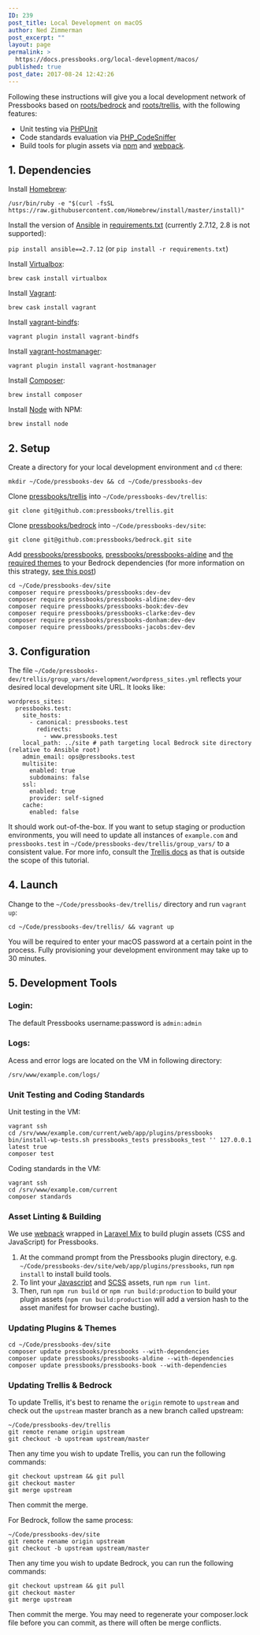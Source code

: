 ```yaml
---
ID: 239
post_title: Local Development on macOS
author: Ned Zimmerman
post_excerpt: ""
layout: page
permalink: >
  https://docs.pressbooks.org/local-development/macos/
published: true
post_date: 2017-08-24 12:42:26
---
```

Following these instructions will give you a local development network of Pressbooks based on [roots/bedrock][1] and [roots/trellis][2], with the following features:

* Unit testing via [PHPUnit][3]
* Code standards evaluation via [PHP_CodeSniffer][4]
* Build tools for plugin assets via [npm][5] and [webpack][6].

## 1. Dependencies

Install [Homebrew][7]:

`/usr/bin/ruby -e "$(curl -fsSL https://raw.githubusercontent.com/Homebrew/install/master/install)"`

Install the version of [Ansible][9] in [requirements.txt](https://github.com/pressbooks/trellis/blob/master/requirements.txt) (currently 2.7.12, 2.8 is not supported):

`pip install ansible==2.7.12` (or `pip install -r requirements.txt`)

Install [Virtualbox][10]:

`brew cask install virtualbox`

Install [Vagrant][11]:

`brew cask install vagrant`

Install [vagrant-bindfs][12]:

`vagrant plugin install vagrant-bindfs`

Install [vagrant-hostmanager][13]:

`vagrant plugin install vagrant-hostmanager`

Install [Composer][14]:

`brew install composer`

Install [Node][15] with NPM:

`brew install node`

## 2. Setup

Create a directory for your local development environment and `cd` there:

`mkdir ~/Code/pressbooks-dev && cd ~/Code/pressbooks-dev`

Clone [pressbooks/trellis][16] into `~/Code/pressbooks-dev/trellis`:

`git clone git@github.com:pressbooks/trellis.git`

Clone [pressbooks/bedrock][17] into `~/Code/pressbooks-dev/site`:

`git clone git@github.com:pressbooks/bedrock.git site`

Add [pressbooks/pressbooks][18], [pressbooks/pressbooks-aldine][19] and [the required themes][20] to your Bedrock dependencies (for more information on this strategy, [see this post][21])

```
cd ~/Code/pressbooks-dev/site
composer require pressbooks/pressbooks:dev-dev
composer require pressbooks/pressbooks-aldine:dev-dev
composer require pressbooks/pressbooks-book:dev-dev
composer require pressbooks/pressbooks-clarke:dev-dev
composer require pressbooks/pressbooks-donham:dev-dev
composer require pressbooks/pressbooks-jacobs:dev-dev
```

## 3. Configuration

The file `~/Code/pressbooks-dev/trellis/group_vars/development/wordpress_sites.yml` reflects your desired local development site URL. It looks like:

```
wordpress_sites:
  pressbooks.test:
    site_hosts:
      - canonical: pressbooks.test
        redirects:
          - www.pressbooks.test
    local_path: ../site # path targeting local Bedrock site directory (relative to Ansible root)
    admin_email: ops@pressbooks.test
    multisite:
      enabled: true
      subdomains: false
    ssl:
      enabled: true
      provider: self-signed
    cache:
      enabled: false
```

It should work out-of-the-box. If you want to setup staging or production environments, you will need to update all instances of `example.com` and `pressbooks.test` in `~/Code/pressbooks-dev/trellis/group_vars/` to a consistent value. For more info, consult the [Trellis docs][15] as that is outside the scope of this tutorial.

## 4. Launch

Change to the `~/Code/pressbooks-dev/trellis/` directory and run `vagrant up`:

`cd ~/Code/pressbooks-dev/trellis/ && vagrant up`

You will be required to enter your macOS password at a certain point in the process. Fully provisioning your development environment may take up to 30 minutes.

## 5. Development Tools

### Login:

The default Pressbooks username:password is `admin:admin`

### Logs:

Acess and error logs are located on the VM in following directory:

`/srv/www/example.com/logs/`

### Unit Testing and Coding Standards

Unit testing in the VM:

```
vagrant ssh
cd /srv/www/example.com/current/web/app/plugins/pressbooks
bin/install-wp-tests.sh pressbooks_tests pressbooks_test '' 127.0.0.1 latest true
composer test
```

Coding standards in the VM:

```
vagrant ssh
cd /srv/www/example.com/current
composer standards
```

### Asset Linting & Building

We use [webpack][6] wrapped in [Laravel Mix][23] to build plugin assets (CSS and JavaScript) for Pressbooks.

1. At the command prompt from the Pressbooks plugin directory, e.g. `~/Code/pressbooks-dev/site/web/app/plugins/pressbooks`, run `npm install` to install build tools.
2. To lint your [Javascript](https://eslint.org) and [SCSS](https://stylelint.io) assets, run `npm run lint`.
3. Then, run `npm run build` or `npm run build:production` to build your plugin assets (`npm run build:production` will add a version hash to the asset manifest for browser cache busting).

### Updating Plugins & Themes

```
cd ~/Code/pressbooks-dev/site
composer update pressbooks/pressbooks --with-dependencies
composer update pressbooks/pressbooks-aldine --with-dependencies
composer update pressbooks/pressbooks-book --with-dependencies
```

### Updating Trellis & Bedrock

To update Trellis, it's best to rename the `origin` remote to `upstream` and check out the `upstream` master branch as a new branch called upstream:

```
~/Code/pressbooks-dev/trellis
git remote rename origin upstream
git checkout -b upstream upstream/master
```

Then any time you wish to update Trellis, you can run the following commands:

```
git checkout upstream && git pull
git checkout master
git merge upstream
```

Then commit the merge.

For Bedrock, follow the same process:

```
~/Code/pressbooks-dev/site
git remote rename origin upstream
git checkout -b upstream upstream/master
```

Then any time you wish to update Bedrock, you can run the following commands:

```
git checkout upstream && git pull
git checkout master
git merge upstream
```

Then commit the merge. You may need to regenerate your composer.lock file before you can commit, as there will often be merge conflicts.

[1]: https://roots.io/bedrock
[2]: https://roots.io/trellis
[3]: https://phpunit.de
[4]: https://github.com/squizlabs/PHP_CodeSniffer
[5]: https://www.npmjs.com/
[6]: https://webpack.github.io
[7]: http://brew.sh
[9]: https://www.ansible.com/
[10]: https://www.virtualbox.org/
[11]: https://www.vagrantup.com/
[12]: https://github.com/gael-ian/vagrant-bindfs
[13]: https://github.com/devopsgroup-io/vagrant-hostmanager
[14]: https://getcomposer.org
[15]: https://nodejs.org
[16]: https://github.com/pressbooks/trellis/
[17]: https://github.com/pressbooks/bedrock/
[18]: https://github.com/pressbooks/pressbooks/
[19]: https://github.com/pressbooks/pressbooks-aldine/
[20]: https://github.com/pressbooks/pressbooks-book/
[21]: http://kizu514.com/blog/php-composer-for-developers/
[22]: https://roots.io/trellis/docs/wordpress-sites/
[23]: https://github.com/JeffreyWay/laravel-mix
